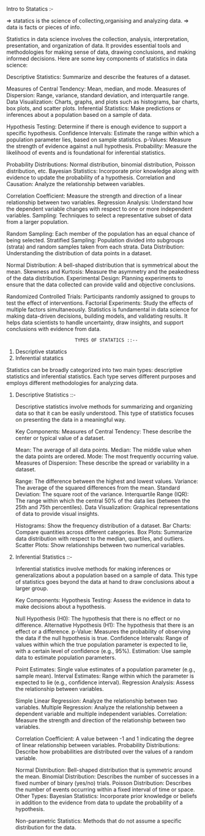  Intro to Statatics :-

=> statatics is the science of collecting,organising and analyzing data.
=> data is facts or pieces of info.


Statistics in data science involves the collection, analysis, interpretation, presentation, and organization of data.
It provides essential tools and methodologies for making sense of data, drawing conclusions, and making informed decisions.
Here are some key components of statistics in data science:

Descriptive Statistics: Summarize and describe the features of a dataset.

Measures of Central Tendency: Mean, median, and mode.
Measures of Dispersion: Range, variance, standard deviation, and interquartile range.
Data Visualization: Charts, graphs, and plots such as histograms, bar charts, box plots, and scatter plots.
Inferential Statistics: Make predictions or inferences about a population based on a sample of data.

Hypothesis Testing: Determine if there is enough evidence to support a specific hypothesis.
Confidence Intervals: Estimate the range within which a population parameter lies, based on sample statistics.
p-Values: Measure the strength of evidence against a null hypothesis.
Probability: Measure the likelihood of events and is foundational for inferential statistics.

Probability Distributions: Normal distribution, binomial distribution, Poisson distribution, etc.
Bayesian Statistics: Incorporate prior knowledge along with evidence to update the probability of a hypothesis.
Correlation and Causation: Analyze the relationship between variables.

Correlation Coefficient: Measure the strength and direction of a linear relationship between two variables.
Regression Analysis: Understand how the dependent variable changes with respect to one or more independent variables.
Sampling: Techniques to select a representative subset of data from a larger population.

Random Sampling: Each member of the population has an equal chance of being selected.
Stratified Sampling: Population divided into subgroups (strata) and random samples taken from each strata.
Data Distribution: Understanding the distribution of data points in a dataset.

Normal Distribution: A bell-shaped distribution that is symmetrical about the mean.
Skewness and Kurtosis: Measure the asymmetry and the peakedness of the data distribution.
Experimental Design: Planning experiments to ensure that the data collected can provide valid and objective conclusions.

Randomized Controlled Trials: Participants randomly assigned to groups to test the effect of interventions.
Factorial Experiments: Study the effects of multiple factors simultaneously.
Statistics is fundamental in data science for making data-driven decisions, building models, and validating results.
 It helps data scientists to handle uncertainty, draw insights, and support conclusions with evidence from data.


                             TYPES OF STATATICS ::--

1) Descriptive statatics 
2) Inferential statatics

Statistics can be broadly categorized into two main types: descriptive statistics and inferential statistics.
 Each type serves different purposes and employs different methodologies for analyzing data.

1. Descriptive Statistics ::-

    Descriptive statistics involve methods for summarizing and organizing data so that it can be easily understood.
    This type of statistics focuses on presenting the data in a meaningful way.

    Key Components:
    Measures of Central Tendency: These describe the center or typical value of a dataset.

    Mean: The average of all data points.
    Median: The middle value when the data points are ordered.
    Mode: The most frequently occurring value.
    Measures of Dispersion: These describe the spread or variability in a dataset.

    Range: The difference between the highest and lowest values.
    Variance: The average of the squared differences from the mean.
    Standard Deviation: The square root of the variance.
    Interquartile Range (IQR): The range within which the central 50% of the data lies (between the 25th and 75th percentiles).
    Data Visualization: Graphical representations of data to provide visual insights.

    Histograms: Show the frequency distribution of a dataset.
    Bar Charts: Compare quantities across different categories.
    Box Plots: Summarize data distribution with respect to the median, quartiles, and outliers.
    Scatter Plots: Show relationships between two numerical variables.

2. Inferential Statistics ::- 

    Inferential statistics involve methods for making inferences or generalizations about a population based on a sample of data.
    This type of statistics goes beyond the data at hand to draw conclusions about a larger group.

    Key Components:
    Hypothesis Testing: Assess the evidence in data to make decisions about a hypothesis.

    Null Hypothesis (H0): The hypothesis that there is no effect or no difference.
    Alternative Hypothesis (H1): The hypothesis that there is an effect or a difference.
    p-Value: Measures the probability of observing the data if the null hypothesis is true.
    Confidence Intervals: Range of values within which the true population parameter is expected to lie,
     with a certain level of confidence (e.g., 95%).
    Estimation: Use sample data to estimate population parameters.

    Point Estimates: Single value estimates of a population parameter (e.g., sample mean).
    Interval Estimates: Range within which the parameter is expected to lie (e.g., confidence interval).
    Regression Analysis: Assess the relationship between variables.

    Simple Linear Regression: Analyze the relationship between two variables.
    Multiple Regression: Analyze the relationship between a dependent variable and multiple independent variables.
    Correlation: Measure the strength and direction of the relationship between two variables.

    Correlation Coefficient: A value between -1 and 1 indicating the degree of linear relationship between variables.
    Probability Distributions: Describe how probabilities are distributed over the values of a random variable.

    Normal Distribution: Bell-shaped distribution that is symmetric around the mean.
    Binomial Distribution: Describes the number of successes in a fixed number of binary (yes/no) trials.
    Poisson Distribution: Describes the number of events occurring within a fixed interval of time or space.
    Other Types:
    Bayesian Statistics: Incorporate prior knowledge or beliefs in addition to the evidence from data to update
    the probability of a hypothesis.

    Non-parametric Statistics: Methods that do not assume a specific distribution for the data.